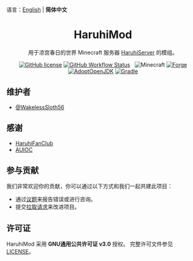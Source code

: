 语言：[English](/README.md) | **简体中文**

<h1 align="center">HaruhiMod</h1>

<div align="center">

用于凉宫春日的世界 Minecraft 服务器 [HaruhiServer](https://github.com/HaruhiFanClub/MCHaruhiServer) 的模组。

[![GitHub license](https://img.shields.io/github/license/WakelessSloth56/haruhimod?style=flat-square)](/LICENSE)
[![GitHub Workflow Status](https://img.shields.io/github/workflow/status/WakelessSloth56/haruhimod/gradle-ci/1.16-forge?style=flat-square)](https://github.com/WakelessSloth56/haruhimod/actions)
&nbsp;
![Minecraft](https://img.shields.io/static/v1?label=Minecraft&message=1.16.5&color=00aa00&style=flat-square)
[![Forge](https://img.shields.io/static/v1?label=Forge&message=36.2.4&color=e04e14&logo=Conda-Forge&style=flat-square)](http://files.minecraftforge.net/net/minecraftforge/forge/index_1.16.5.html)
[![AdoptOpenJDK](https://img.shields.io/static/v1?label=AdoptOpenJDK&message=16.0.2%2B7&color=brightgreen&logo=java&style=flat-square)](https://adoptopenjdk.net/?variant=openjdk16&jvmVariant=hotspot)
[![Gradle](https://img.shields.io/static/v1?label=Gradle&message=7.1.1&color=brightgreen&logo=gradle&style=flat-square)](https://docs.gradle.org/7.1.1/release-notes.html)

</div>

## 维护者

* [@WakelessSloth56](https://github.com/WakelessSloth56)

## 感谢

* [HaruhiFanClub](https://github.com/HaruhiFanClub)
* [AUIOC](https://www.auioc.com)

## 参与贡献

我们非常欢迎你的贡献，你可以通过以下方式和我们一起共建此项目：

* 通过[议题](https://github.com/WakelessSloth56/haruhimod/issues)来报告错误或进行咨询。
* 提交[拉取请求](https://github.com/WakelessSloth56/haruhimod/pulls)来改进项目。

## 许可证

HaruhiMod 采用 **GNU通用公共许可证 v3.0** 授权。
完整许可文件参见 [LICENSE](/LICENSE)。
